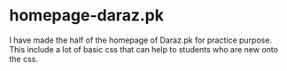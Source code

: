 # homepage-daraz.pk
I have made the half of the homepage of Daraz.pk for practice purpose. This include a lot of basic css that can help to students who are new onto the css.
